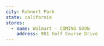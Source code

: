 ```yaml
---
city: Rohnert Park
state: california
stores:
  - name: Walmart - COMING SOON
    address: 901 Golf Course Drive
---
```

